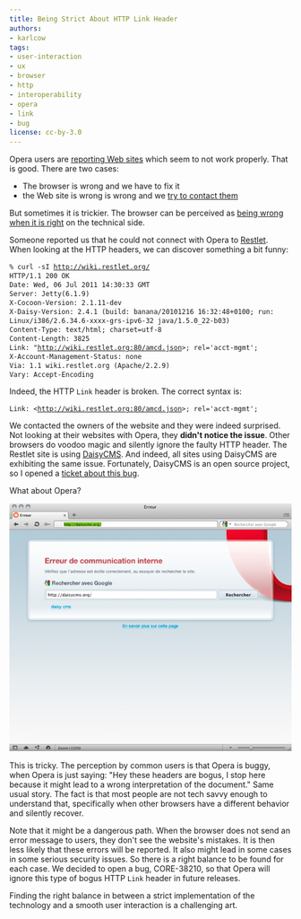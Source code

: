 ```yaml
---
title: Being Strict About HTTP Link Header
authors:
- karlcow
tags:
- user-interaction
- ux
- browser
- http
- interoperability
- opera
- link
- bug
license: cc-by-3.0
---
```


<p>Opera users are <a href="https://bugs.opera.com/wizard/" target="_blank">reporting Web sites</a> which seem to not work properly. That is good. There are two cases:</p>
<ul>
  <li>The browser is wrong and we have to fix it</li>
  <li>the Web site is wrong is wrong and we <a href="http://my.opera.com/community/openweb/">try to contact them</a></li>
</ul>
<p>But sometimes it is trickier. The browser can be perceived as <a href="http://my.opera.com/ODIN/blog/2011/03/30/improving-interoperability-the-story-of-a-bug" target="_blank">being wrong when it is right</a> on the technical side. </p>
<p>Someone reported us that he could not connect with Opera to <a href="http://wiki.restlet.org/" target="_blank">Restlet</a>. When looking at the HTTP headers, we can discover something a bit funny:</p>
<pre><code>% curl -sI <a href="http://wiki.restlet.org/" target="_blank">http://wiki.restlet.org/</a>
HTTP/1.1 200 OK
Date: Wed, 06 Jul 2011 14:30:33 GMT
Server: Jetty(6.1.9)
X-Cocoon-Version: 2.1.11-dev
X-Daisy-Version: 2.4.1 (build: banana/20101216 16:32:48+0100; run: Linux/i386/2.6.34.6-xxxx-grs-ipv6-32 java/1.5.0_22-b03)
Content-Type: text/html; charset=utf-8
Content-Length: 3825
Link: &quot;<a href="http://wiki.restlet.org:80/amcd.json" target="_blank">http://wiki.restlet.org:80/amcd.json</a>&gt;; rel=&#39;acct-mgmt&#39;;
X-Account-Management-Status: none
Via: 1.1 wiki.restlet.org (Apache/2.2.9)
Vary: Accept-Encoding
</code></pre>
<p>Indeed, the HTTP <code>Link</code> header is broken. The correct syntax is:</p>
<pre><code>Link: &lt;<a href="http://wiki.restlet.org:80/amcd.json" target="_blank">http://wiki.restlet.org:80/amcd.json</a>&gt;; rel=&#39;acct-mgmt&#39;;</code></pre>
<p>We contacted the owners of the website and they were indeed surprised. Not looking at their websites with Opera, they <strong>didn&#39;t notice the issue</strong>. Other browsers do voodoo magic and silently ignore the faulty HTTP header. The Restlet site is using <a href="http://www.daisycms.org/">DaisyCMS</a>. And indeed, all sites using DaisyCMS are exhibiting the same issue. Fortunately, DaisyCMS is an open source project, so I opened a <a href="http://dev.outerthought.org/trac/outerthought_daisy/ticket/862">ticket about this bug</a>.</p>
<p>What about Opera? </p>
<span class='imgcenter'><img alt='' src='/blog/being-strict-about-http-link-header/daisyCMS.jpg' /></span>
<p>This is tricky. The perception by common users is that Opera is buggy, when Opera is just saying: &quot;Hey these headers are bogus, I stop here because it might lead to a wrong interpretation of the document.&quot; Same usual story. The fact is that most people are not tech savvy enough to understand that, specifically when other browsers have a different behavior and silently recover. </p>
<p>Note that it might be a dangerous path. When the browser does not send an error message to users, they don&#39;t see the website&#39;s mistakes. It is then less likely that these errors will be reported. It also might lead in some cases in some serious security issues. So there is a right balance to be found for each case. We decided to open a bug, CORE-38210, so that Opera will ignore this type of bogus HTTP <code>Link</code> header in future releases.</p>
<p>Finding the right balance in between a strict implementation of the technology and a smooth user interaction is a challenging art.</p>
